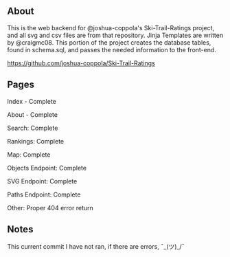 About
----------
This is the web backend for @joshua-coppola's Ski-Trail-Ratings project, and all svg and csv files are from that repository. Jinja Templates are written by @craigmc08. This portion of the project creates the database tables, found in schema.sql, and passes the needed information to the front-end.

https://github.com/joshua-coppola/Ski-Trail-Ratings


Pages
----------
Index - Complete

About - Complete

Search: Complete

Rankings: Complete

Map: Complete

Objects Endpoint: Complete

SVG Endpoint: Complete

Paths Endpoint: Complete

Other: Proper 404 error return


Notes
----------
This current commit I have not ran, if there are errors, ¯\_(ツ)_/¯
